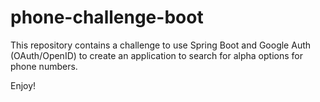 # phone-challenge-boot
This repository contains a challenge to use Spring Boot and Google Auth (OAuth/OpenID) to create an application to search for alpha options for phone numbers.

Enjoy!
